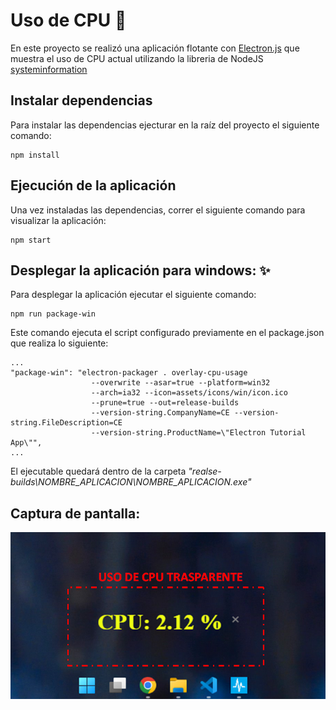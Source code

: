 # Uso de CPU 📝

En este proyecto se realizó una aplicación flotante con [Electron.js](https://www.electronjs.org/) que muestra el uso de CPU actual utilizando la libreria de NodeJS [systeminformation](https://www.npmjs.com/package/systeminformation)

## Instalar dependencias

Para instalar las dependencias ejecturar en la raíz del proyecto el siguiente comando:

```
npm install
```

## Ejecución de la aplicación

Una vez instaladas las dependencias, correr el siguiente comando para visualizar la aplicación:

```
npm start
```

## Desplegar la aplicación para windows: ✨

Para desplegar la aplicación ejecutar el siguiente comando:

```
npm run package-win
```

Este comando ejecuta el script configurado previamente en el package.json que realiza lo siguiente:

```
...
"package-win": "electron-packager . overlay-cpu-usage
                  --overwrite --asar=true --platform=win32
                  --arch=ia32 --icon=assets/icons/win/icon.ico
                  --prune=true --out=release-builds
                  --version-string.CompanyName=CE --version-string.FileDescription=CE
                  --version-string.ProductName=\"Electron Tutorial App\"",
...
```

El ejecutable quedará dentro de la carpeta _"realse-builds\NOMBRE_APLICACION\NOMBRE_APLICACION.exe"_

## Captura de pantalla:

![Alt text](/assets/screenshot.png?raw=true "Captura")
